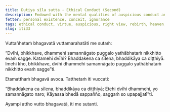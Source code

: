 ```yaml
---
title: Dutiya sīla sutta - Ethical Conduct (Second)
description: Endowed with the mental qualities of auspicious conduct and views, one is reborn in heaven.
fetter: personal existence, conceit, ignorance
tags: ethical conduct, virtue, auspicious, right view, rebirth, heaven, personal existence, conceit, ignorance, iti, iti28-49
slug: iti33
---
```


Vuttañhetaṁ bhagavatā vuttamarahatāti me sutaṁ:

“Dvīhi, bhikkhave, dhammehi samannāgato puggalo yathābhataṁ nikkhitto evaṁ sagge. Katamehi dvīhi? Bhaddakena ca sīlena, bhaddikāya ca diṭṭhiyā. Imehi kho, bhikkhave, dvīhi dhammehi samannāgato puggalo yathābhataṁ nikkhitto evaṁ sagge”ti.

Etamatthaṁ bhagavā avoca. Tatthetaṁ iti vuccati:

“Bhaddakena ca sīlena,
bhaddikāya ca diṭṭhiyā;
Etehi dvīhi dhammehi,
yo samannāgato naro;
Kāyassa bhedā sappañño,
saggaṁ so upapajjatī”ti.

Ayampi attho vutto bhagavatā, iti me sutanti.
